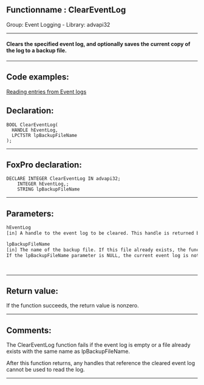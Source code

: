 <link rel="stylesheet" type="text/css" href="../../css/win32api.css">  
<link rel="stylesheet" href="https://cdnjs.cloudflare.com/ajax/libs/font-awesome/4.7.0/css/font-awesome.min.css">

## Functionname : ClearEventLog
Group: Event Logging - Library: advapi32    
***  


#### Clears the specified event log, and optionally saves the current copy of the log to a backup file.
***  


## Code examples:
[Reading entries from Event logs](../../samples/sample_524.md)  

## Declaration:
```foxpro  
BOOL ClearEventLog(
  HANDLE hEventLog,
  LPCTSTR lpBackupFileName
);  
```  
***  


## FoxPro declaration:
```foxpro  
DECLARE INTEGER ClearEventLog IN advapi32;
	INTEGER hEventLog,;
	STRING lpBackupFileName  
```  
***  


## Parameters:
```txt  
hEventLog
[in] A handle to the event log to be cleared. This handle is returned by the OpenEventLog function.

lpBackupFileName
[in] The name of the backup file. If this file already exists, the function fails.
If the lpBackupFileName parameter is NULL, the current event log is not backed up.

  
```  
***  


## Return value:
If the function succeeds, the return value is nonzero.   
***  


## Comments:
The ClearEventLog function fails if the event log is empty or a file already exists with the same name as lpBackupFileName.  
  
After this function returns, any handles that reference the cleared event log cannot be used to read the log.  
  
***  

